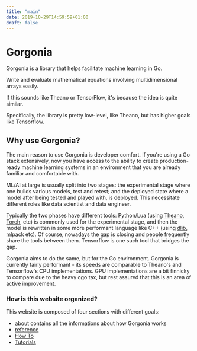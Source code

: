 ```yaml
---
title: "main"
date: 2019-10-29T14:59:59+01:00
draft: false
---
```


# Gorgonia

Gorgonia is a library that helps facilitate machine learning in Go.

Write and evaluate mathematical equations involving multidimensional arrays easily.

If this sounds like Theano or TensorFlow, it's because the idea is quite similar.

Specifically, the library is pretty low-level, like Theano, but has higher goals like Tensorflow.


## Why use Gorgonia?

The main reason to use Gorgonia is developer comfort. If you're using a Go stack extensively, now you have access to the ability to create production-ready machine learning systems in an environment that you are already familiar and comfortable with.

ML/AI at large is usually split into two stages: the experimental stage where one builds various models, test and retest; and the deployed state where a model after being tested and played with, is deployed. This necessitate different roles like data scientist and data engineer.

Typically the two phases have different tools: Python/Lua (using [Theano](http://deeplearning.net/software/theano/), [Torch](http://torch.ch/), etc) is commonly used for the experimental stage, and then the model is rewritten in some more performant language like C++ (using [dlib](http://dlib.net/ml.html), [mlpack](http://mlpack.org) etc). Of course, nowadays the gap is closing and people frequently share the tools between them. Tensorflow is one such tool that bridges the gap.

Gorgonia aims to do the same, but for the Go environment. Gorgonia is currently fairly performant - its speeds are comparable to Theano's and Tensorflow's  CPU implementations. GPU implementations are a bit finnicky to compare due to the heavy cgo tax, but rest assured that this is an area of active improvement.


### How is this website organized?

This website is composed of four sections with different goals:

* [about](/about) contains all the informations about how Gorgonia works
* [reference](/reference)
* [How To](/how-to)
* [Tutorials](/tutorials)
